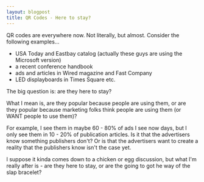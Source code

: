 ```yaml
---
layout: blogpost
title: QR Codes - Here to stay?
---
```


<p>QR codes are everywhere now. Not literally, but almost. Consider the following examples...</p>

<ul>
<li>USA Today and Eastbay catalog (actually these guys are using the Microsoft version)</li>
<li>a recent conference handbook</li>
<li>ads and articles in Wired magazine and Fast Company</li>
<li>LED displayboards in Times Square etc.</li>
</ul>

<p>The big question is: are they here to stay?</p>

<p>What I mean is, are they popular because people are using them, or are they popular because marketing folks think people are using them (or WANT people to use them)?</p>

<p>For example, I see them in maybe 60 - 80% of ads I see now days, but I only see them in 10 - 20% of publication articles. Is it that the advertisers know something publishers don't? Or is that the advertisers want to create a reality that the publishers know isn't the case yet.</p>

<p>I suppose it kinda comes down to a chicken or egg discussion, but what I'm really after is - are they here to stay, or are the going to got he way of the slap bracelet?</p>